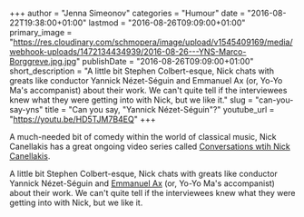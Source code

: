 +++
author = "Jenna Simeonov"
categories = "Humour"
date = "2016-08-22T19:38:00+01:00"
lastmod = "2016-08-26T09:09:00+01:00"
primary_image = "https://res.cloudinary.com/schmopera/image/upload/v1545409169/media/webhook-uploads/1472134434939/2016-08-26---YNS-Marco-Borggreve.jpg.jpg"
publishDate = "2016-08-26T09:09:00+01:00"
short_description = "A little bit Stephen Colbert-esque, Nick chats with greats like conductor Yannick Nézet-Séguin and Emmanuel Ax (or, Yo-Yo Ma&#039;s accompanist) about their work. We can&#039;t quite tell if the interviewees knew what they were getting into with Nick, but we like it."
slug = "can-you-say-yns"
title = "Can you say, &quot;Yannick Nézet-Séguin&quot;?"
youtube_url = "https://youtu.be/HD5TJM7B4EQ"
+++

A much-needed bit of comedy within the world of classical music, Nick Canellakis has a great ongoing video series called [Conversations wtih Nick Canellakis](http://www.conversationswithnick.com/).

A little bit Stephen Colbert-esque, Nick chats with greats like conductor Yannick Nézet-Séguin and [Emmanuel Ax](https://youtu.be/QKCpCzntriE) (or, Yo-Yo Ma's accompanist) about their work. We can't quite tell if the interviewees knew what they were getting into with Nick, but we like it.


